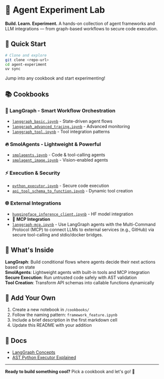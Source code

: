 # 🤖 Agent Experiment Lab

**Build. Learn. Experiment.** A hands-on collection of agent frameworks and LLM integrations — from graph-based workflows to secure code execution.

## 🚀 Quick Start

```bash
# Clone and explore
git clone <repo-url>
cd agent-experiment
uv sync
```

Jump into any cookbook and start experimenting!

## 📚 Cookbooks

### 🔗 **LangGraph** - Smart Workflow Orchestration
- [`langgraph_basic.ipynb`](cookbooks/langgraph_basic.ipynb) - State-driven agent flows
- [`langgraph_advanced_tracing.ipynb`](cookbooks/langgraph_advanced_tracing.ipynb) - Advanced monitoring
- [`langgraph_tool.ipynb`](cookbooks/langgraph_tool.ipynb) - Tool integration patterns

### 🔥 **SmolAgents** - Lightweight & Powerful
- [`smolagents.ipynb`](cookbooks/smolagents.ipynb) - Code & tool-calling agents
- [`smolagent_image.ipynb`](cookbooks/smolagent_image.ipynb) - Vision-enabled agents

### ⚡ **Execution & Security**
- [`python_executor.ipynb`](cookbooks/python_executor.ipynb) - Secure code execution
- [`api_tool_schema_to_function.ipynb`](cookbooks/api_tool_schema_to_function.ipynb) - Dynamic tool creation

### 🌐 **External Integrations**
- [`huggingface_inference_client.ipynb`](cookbooks/huggingface_inference_client.ipynb) - HF model integration
- 🧩 **MCP Integration**
- [`langgraph-mcp.ipynb`](cookbooks/langgraph-mcp.ipynb) - Use LangGraph agents with the Multi-Command Protocol (MCP) to connect LLMs to external services (e.g., GitHub) via secure tool-calling and stdio/docker bridges.

## 🎯 What's Inside

**LangGraph**: Build conditional flows where agents decide their next actions based on state  
**SmolAgents**: Lightweight agents with built-in tools and MCP integration  
**Secure Execution**: Run untrusted code safely with AST validation  
**Tool Creation**: Transform API schemas into callable functions dynamically  

## 🔧 Add Your Own

1. Create a new notebook in `/cookbooks/`
2. Follow the naming pattern: `framework_feature.ipynb`
3. Include a brief description in the first markdown cell
4. Update this README with your addition

## 📖 Docs

- [LangGraph Concepts](documents/langgraph_concepts.md)
- [AST Python Executor Explained](documents/ast_python_executor_explained.md)

---

**Ready to build something cool?** Pick a cookbook and let's go! 🚀
